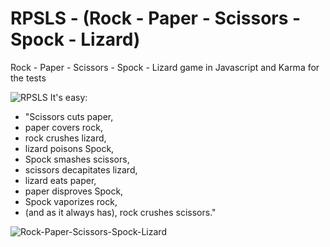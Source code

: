 # RPSLS - (Rock - Paper - Scissors - Spock - Lizard)

Rock - Paper - Scissors - Spock - Lizard game in Javascript and Karma for the tests

![RPSLS]("./images/RPSLS.png")
It's easy:

* "Scissors cuts paper,
* paper covers rock,
* rock crushes lizard,
* lizard poisons Spock,
* Spock smashes scissors,
* scissors decapitates lizard,
* lizard eats paper,
* paper disproves Spock,
* Spock vaporizes rock,
* (and as it always has), rock crushes scissors."

![Rock-Paper-Scissors-Spock-Lizard]("./images/Rock-Paper-Scissors-Lizard-Spock.jpg")
